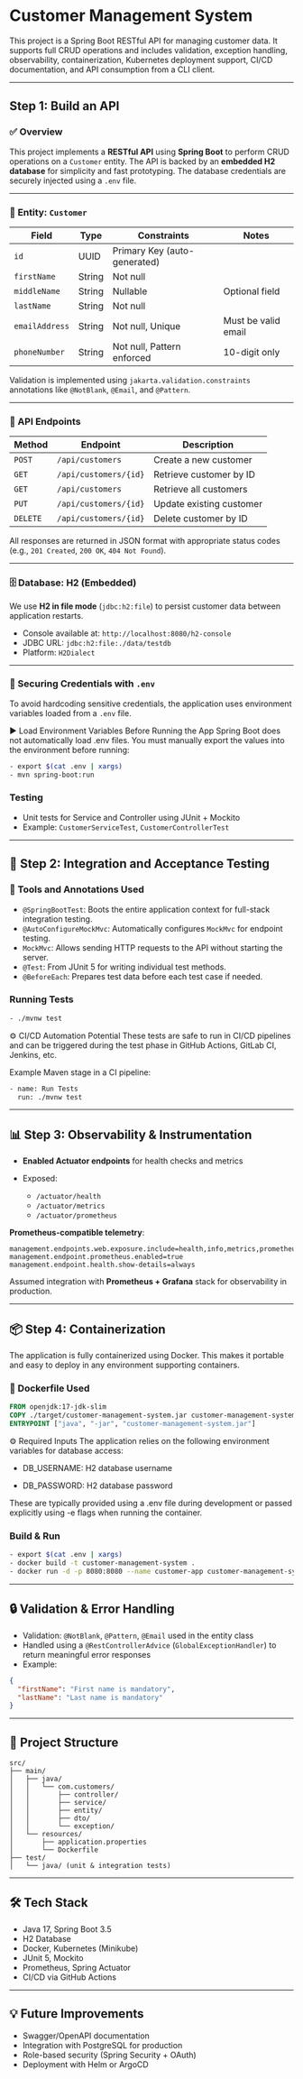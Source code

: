 # Customer Management System

This project is a Spring Boot RESTful API for managing customer data. It supports full CRUD operations and includes validation, exception handling, observability, containerization, Kubernetes deployment support, CI/CD documentation, and API consumption from a CLI client.

---

## Step 1: Build an API

### ✅ Overview

This project implements a **RESTful API** using **Spring Boot** to perform CRUD operations on a `Customer` entity. The API is backed by an **embedded H2 database** for simplicity and fast prototyping. The database credentials are securely injected using a `.env` file.

---

### 🧱 Entity: `Customer`

| Field          | Type   | Constraints                  | Notes               |
|----------------|--------|------------------------------|---------------------|
| `id`           | UUID   | Primary Key (auto-generated) |                     |
| `firstName`    | String | Not null                     |                     |
| `middleName`   | String | Nullable                     | Optional field      |
| `lastName`     | String | Not null                     |                     |
| `emailAddress` | String | Not null, Unique             | Must be valid email |
| `phoneNumber`  | String | Not null, Pattern enforced   | 10-digit only       |

Validation is implemented using `jakarta.validation.constraints` annotations like `@NotBlank`, `@Email`, and `@Pattern`.

---

### 📡 API Endpoints

| Method | Endpoint              | Description               |
|--------|------------------------|---------------------------|
| `POST` | `/api/customers`       | Create a new customer     |
| `GET`  | `/api/customers/{id}`  | Retrieve customer by ID   |
| `GET`  | `/api/customers`       | Retrieve all customers    |
| `PUT`  | `/api/customers/{id}`  | Update existing customer  |
| `DELETE` | `/api/customers/{id}`| Delete customer by ID     |

All responses are returned in JSON format with appropriate status codes (e.g., `201 Created`, `200 OK`, `404 Not Found`).

---

### 🗄️ Database: H2 (Embedded)

We use **H2 in file mode** (`jdbc:h2:file`) to persist customer data between application restarts.

- Console available at: `http://localhost:8080/h2-console`
- JDBC URL: `jdbc:h2:file:./data/testdb`
- Platform: `H2Dialect`

---

### 🔐 Securing Credentials with `.env`

To avoid hardcoding sensitive credentials, the application uses environment variables loaded from a `.env` file.

▶️ Load Environment Variables Before Running the App
Spring Boot does not automatically load .env files. You must manually export the values into the environment before running:

```bash
- export $(cat .env | xargs)
- mvn spring-boot:run
```


### Testing

* Unit tests for Service and Controller using JUnit + Mockito
* Example: `CustomerServiceTest`, `CustomerControllerTest`

---

## 🧪 Step 2: Integration and Acceptance Testing

### 🧪 Tools and Annotations Used

- `@SpringBootTest`: Boots the entire application context for full-stack integration testing.
- `@AutoConfigureMockMvc`: Automatically configures `MockMvc` for endpoint testing.
- `MockMvc`: Allows sending HTTP requests to the API without starting the server.
- `@Test`: From JUnit 5 for writing individual test methods.
- `@BeforeEach`: Prepares test data before each test case if needed.

### Running Tests

```bash
- ./mvnw test
```

⚙️ CI/CD Automation Potential
These tests are safe to run in CI/CD pipelines and can be triggered during the test phase in GitHub Actions, GitLab CI, Jenkins, etc.

Example Maven stage in a CI pipeline:

```bash
- name: Run Tests
  run: ./mvnw test
```

---

## 📊 Step 3: Observability & Instrumentation

* **Enabled Actuator endpoints** for health checks and metrics
* Exposed:

    * `/actuator/health`
    * `/actuator/metrics`
    * `/actuator/prometheus`

**Prometheus-compatible telemetry**:

```properties
management.endpoints.web.exposure.include=health,info,metrics,prometheus
management.endpoint.prometheus.enabled=true
management.endpoint.health.show-details=always
```

Assumed integration with **Prometheus + Grafana** stack for observability in production.

---

## 📦 Step 4: Containerization

The application is fully containerized using Docker. This makes it portable and easy to deploy in any environment supporting containers.

### 🐳 Dockerfile Used
```dockerfile
FROM openjdk:17-jdk-slim
COPY ./target/customer-management-system.jar customer-management-system.jar
ENTRYPOINT ["java", "-jar", "customer-management-system.jar"]
```
⚙️ Required Inputs
The application relies on the following environment variables for database access:

* DB_USERNAME: H2 database username

* DB_PASSWORD: H2 database password

These are typically provided using a .env file during development or passed explicitly using -e flags when running the container.


### Build & Run

```bash
- export $(cat .env | xargs)
- docker build -t customer-management-system .
- docker run -d -p 8080:8080 --name customer-app customer-management-system
```

---



## 🔒 Validation & Error Handling

* Validation: `@NotBlank`, `@Pattern`, `@Email` used in the entity class
* Handled using a `@RestControllerAdvice` (`GlobalExceptionHandler`) to return meaningful error responses
* Example:

```json
{
  "firstName": "First name is mandatory",
  "lastName": "Last name is mandatory"
}
```

---

## 📁 Project Structure

```
src/
├── main/
│   ├── java/
│   │   └── com.customers/
│   │       ├── controller/
│   │       ├── service/
│   │       ├── entity/
│   │       ├── dto/
│   │       └── exception/
│   └── resources/
│       ├── application.properties
│       └── Dockerfile
├── test/
│   └── java/ (unit & integration tests)
```

---

## 🛠️ Tech Stack

* Java 17, Spring Boot 3.5
* H2 Database
* Docker, Kubernetes (Minikube)
* JUnit 5, Mockito
* Prometheus, Spring Actuator
* CI/CD via GitHub Actions

---

## 💡 Future Improvements

* Swagger/OpenAPI documentation
* Integration with PostgreSQL for production
* Role-based security (Spring Security + OAuth)
* Deployment with Helm or ArgoCD
